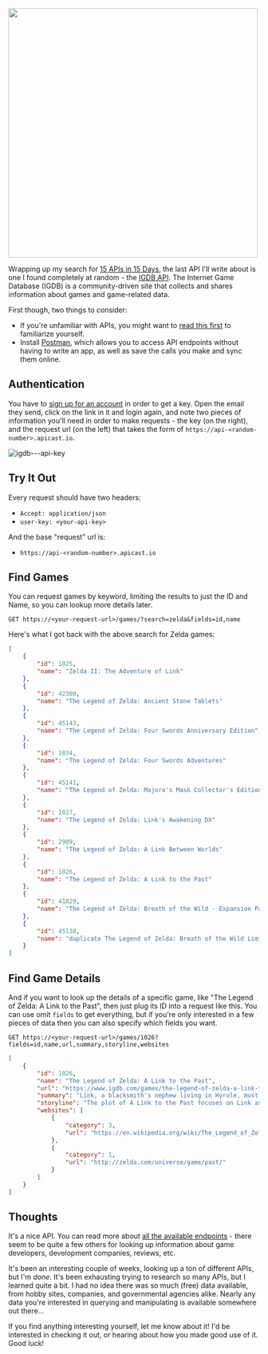 <img src="https://grantwinney.com/content/images/2017/12/15-apis-in-15-days---igdb-api.jpg" width=500>

Wrapping up my search for [15 APIs in 15 Days](https://grantwinney.com/a-new-challenge-15-apis-in-15-days/), the last API I'll write about is one I found completely at random - the [IGDB API](https://www.igdb.com/api). The Internet Game Database (IGDB) is a community-driven site that collects and shares information about games and game-related data.

First though, two things to consider:

* If you're unfamiliar with APIs, you might want to [read this first](https://grantwinney.com/what-is-an-api/) to familiarize yourself.
* Install [Postman](https://www.getpostman.com/), which allows you to access API endpoints without having to write an app, as well as save the calls you make and sync them online.

## Authentication

You have to [sign up for an account](https://api.igdb.com/signup) in order to get a key. Open the email they send, click on the link in it and login again, and note two pieces of information you'll need in order to make requests - the key (on the right), and the request url (on the left) that takes the form of `https://api-<random-number>.apicast.io`.

![igdb---api-key](https://grantwinney.com/content/images/2017/12/igdb---api-key.png)

## Try It Out

Every request should have two headers:

* `Accept: application/json`
* `user-key: <your-api-key>`

And the base "request" url is:

* `https://api-<random-number>.apicast.io`

## Find Games

You can request games by keyword, limiting the results to just the ID and Name, so you can lookup more details later.

    GET https://<your-request-url>/games/?search=zelda&fields=id,name

Here's what I got back with the above search for Zelda games:

```json
[
    {
        "id": 1025,
        "name": "Zelda II: The Adventure of Link"
    },
    {
        "id": 42308,
        "name": "The Legend of Zelda: Ancient Stone Tablets"
    },
    {
        "id": 45143,
        "name": "The Legend of Zelda: Four Swords Anniversary Edition"
    },
    {
        "id": 1034,
        "name": "The Legend of Zelda: Four Swords Adventures"
    },
    {
        "id": 45141,
        "name": "The Legend of Zelda: Majora's Mask Collector's Edition"
    },
    {
        "id": 1027,
        "name": "The Legend of Zelda: Link's Awakening DX"
    },
    {
        "id": 2909,
        "name": "The Legend of Zelda: A Link Between Worlds"
    },
    {
        "id": 1026,
        "name": "The Legend of Zelda: A Link to the Past"
    },
    {
        "id": 41829,
        "name": "The Legend of Zelda: Breath of the Wild - Expansion Pass"
    },
    {
        "id": 45138,
        "name": "duplicate The Legend of Zelda: Breath of the Wild Limited Edition"
    }
]
```

## Find Game Details

And if you want to look up the details of a specific game, like "The Legend of Zelda: A Link to the Past", then just plug its ID into a request like this. You can use omit `fields` to get everything, but if you're only interested in a few pieces of data then you can also specify which fields you want.

    GET https://<your-request-url>/games/1026?fields=id,name,url,summary,storyline,websites

```json
[
    {
        "id": 1026,
        "name": "The Legend of Zelda: A Link to the Past",
        "url": "https://www.igdb.com/games/the-legend-of-zelda-a-link-to-the-past",
        "summary": "Link, a blacksmith's nephew living in Hyrule, must free the land from the evildoings of Ganon. Link must take up the mythical Master Sword and collect the three Triforces in order to free the Seven Maidens, including the princess of Hyrule, Zelda, from the dungeons and castles of the Dark World to stop Ganon.",
        "storyline": "The plot of A Link to the Past focuses on Link as he travels on a journey to save Hyrule, defeat Ganon and rescue the seven descendants of the Sages. A Link to the Past uses a 3/4 top-down perspective similar to that of the original The Legend of Zelda, dropping the side scrolling elements of Zelda II: The Adventure of Link. A Link to the Past introduced elements to the series that are still commonplace today, such as the concept of an alternate or parallel world, the Master Sword and other new weapons and items.",
        "websites": [
            {
                "category": 3,
                "url": "https://en.wikipedia.org/wiki/The_Legend_of_Zelda:_A_Link_to_the_Past"
            },
            {
                "category": 1,
                "url": "http://zelda.com/universe/game/past/"
            }
        ]
    }
]
```

## Thoughts

It's a nice API. You can read more about [all the available endpoints](https://igdb.github.io/api/endpoints/) - there seem to be quite a few others for looking up information about game developers, development companies, reviews, etc.

It's been an interesting couple of weeks, looking up a ton of different APIs, but I'm *done*. It's been exhausting trying to research so many APIs, but I learned quite a bit. I had no idea there was so much (free) data available, from hobby sites, companies, and governmental agencies alike. Nearly any data you're interested in querying and manipulating is available somewhere out there...

If you find anything interesting yourself, let me know about it! I'd be interested in checking it out, or hearing about how you made good use of it. Good luck!
